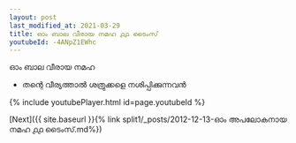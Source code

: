 ```yaml
---
layout: post
last_modified_at: 2021-03-29
title: ഓം ബാല വീരായ നമഹ ൧൧ ടൈംസ്
youtubeId: -4ANpZ1EWhc
---
```

 
 
 ഓം ബാല വീരായ നമഹ 
 
 -  തന്റെ വീര്യത്താൽ ശത്രുക്കളെ നശിപ്പിക്കുന്നവൻ 
 
  
 
  
 
 
 
 
 
 


{% include youtubePlayer.html id=page.youtubeId %}
 
[Next]({{ site.baseurl }}{% link  split1/_posts/2012-12-13-ഓം അപലോകനായ നമഹ ൧൧ ടൈംസ്.md%})
 
